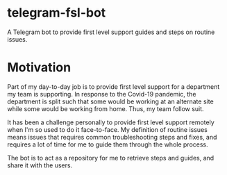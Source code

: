 # telegram-fsl-bot
A Telegram bot to provide first level support guides and steps on routine issues.

# Motivation
Part of my day-to-day job is to provide first level support for a department my team is supporting. In response to the Covid-19 pandemic, the department is split such that some would be working at an alternate site while some would be working from home. Thus, my team follow suit.

It has been a challenge personally to provide first level support remotely when I'm so used to do it face-to-face. My definition of routine issues means issues that requires common troubleshooting steps and fixes, and requires a lot of time for me to guide them through the whole process.

The bot is to act as a repository for me to retrieve steps and guides, and share it with the users.
